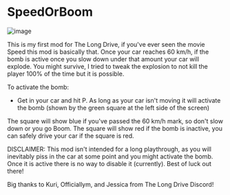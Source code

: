 # SpeedOrBoom

![image](https://github.com/capSAR273/SpeedOrBoom/assets/5252505/8f60b2b6-e0b9-48c7-a7de-d9e3de34a72d)


This is my first mod for The Long Drive, if you've ever seen the movie Speed this mod is basically that. Once your car reaches 60 km/h, if the bomb is active once you slow down under that amount your car will  explode. You might survive, I tried to tweak the explosion to not kill the player 100% of the time but it is possible.

To activate the bomb:
- Get in your car and hit P. As long as your car isn't moving it will activate the bomb (shown by the green square at the left side of the screen)

The square will show blue if you've passed the 60 km/h mark, so don't slow down or you go Boom.
The square will show red if the bomb is inactive, you can safely drive your car if the square is red.


DISCLAIMER: This mod isn't intended for a long playthrough, as you will inevitably piss in the car at some point and you might activate the bomb. Once it is active there is no way to disable it (currently).
Best of luck out there!

Big thanks to Kuri, Officiallym, and Jessica from The Long Drive Discord!
